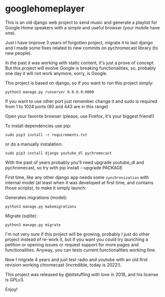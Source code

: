 # googlehomeplayer
This is an old django web project to send music and generate a playlist for Google Home speakers with a simple and useful browser (your mobile have one).

Just I have improve 3 years of forgotten project, migrate it to last django and I made some fixes related to new commits on pychromecast library (to new people).

In the past it was working with static content, it's just a prove of concept. But this project will evolve Google is breaking functionalities, so, probably one day it will not work anymore, sorry, is Google.

This project is based on django, so if you want to run this project simply:

`python3 manage.py runserver 0.0.0.0:8000`

If you want to use other port just remember change it and sudo is required from 1 to 1024 ports (80 and 443 are in this range)

Open your favorite browser (please, use Firefox, it's your biggest friend!)

To install dependencies use pip:

`sudo pip3 install -r requirements.txt`

or do a manually instalation:

`sudo pip3 install django youtube_dl pychromecast`

With the past of years probably you'll need upgrade youtube_dl and pychromecast, so try with pip install --upgrade PACKAGE

First time, like any other django app needs some `synchronization` with internal model (at least when it was developed at first time, and contains those scripts), to make it simply launch:

Generates migrations (model):

`python3 manage.py makemigrations`

Migrate (sqlite):

`python3 manage.py migrate`

I'm not very sure if this project will be growing, probably I just do other project instead of re-work it, but if you want you could try launching a petition or opening issues or request support for more pages and functionalities. Anyway, you can tests current functionalities working fine.

Now I migrate 4 years and just test radio and youtube with an old first revision working chromecast (incredible, today is 2022!).

This project was released by @bitstuffing with love in 2018, and his license is GPLv3.

Enjoy!
